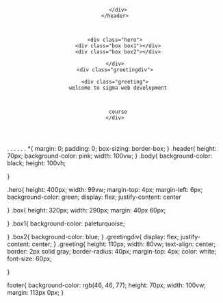 <!DOCTYPE html>
<html lang="en">
<head>
  <meta charset="UTF-8">
  <meta name="viewport" content="width=device-width, initial-scale=1.0">
  <title>Document</title>
<link rel="stylesheet" href="index.css">
</head>
<body>
  
  <div class="body">
    <header>
      <div class="header">

      </div>
    </header>



    <div class="hero">
      <div class="box box1"></div>
      <div class="box box2"></div>

    </div>
    <div class="greetingdiv">

    <div class="greeting">
      welcome to sigma web development
      
      
      
      course
    </div>
  </div>


  <footer>

  </footer>
  </div>
</body>
</html>
.
.
.
.
.
.
*{
  margin: 0;
  padding: 0;
  box-sizing: border-box;
}
.header{
  height: 70px;
  background-color: pink;
  width: 100vw;
}
.body{
  background-color: black;
  height: 100vh;
  
}


.hero{
  height: 400px;
  width: 99vw;
  margin-top: 4px;
  margin-left: 6px;
  background-color: green;
  display: flex;
  justify-content: center
  
 
}
.box{
  height: 320px;
  width: 290px;
  margin: 40px 60px;

}
.box1{
  background-color: paleturquoise;

}
.box2{
  background-color: blue;
}
.greetingdiv{
  display: flex;
  justify-content: center;
}
.greeting{
  height: 110px;
  width: 80vw;
  text-align: center;
  border: 2px solid gray;
  border-radius: 40px;
  margin-top: 4px;
  color: white;
  font-size: 60px;
 
 
}

footer{
  background-color: rgb(46, 46, 77);
  height: 70px;
  width: 100vw;
  margin: 113px 0px;
}
